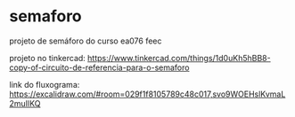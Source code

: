 # semaforo
projeto de semáforo do curso ea076 feec

projeto no tinkercad: https://www.tinkercad.com/things/1d0uKh5hBB8-copy-of-circuito-de-referencia-para-o-semaforo

link do fluxograma: https://excalidraw.com/#room=029f1f8105789c48c017,svo9WOEHslKvmaL2muIlKQ